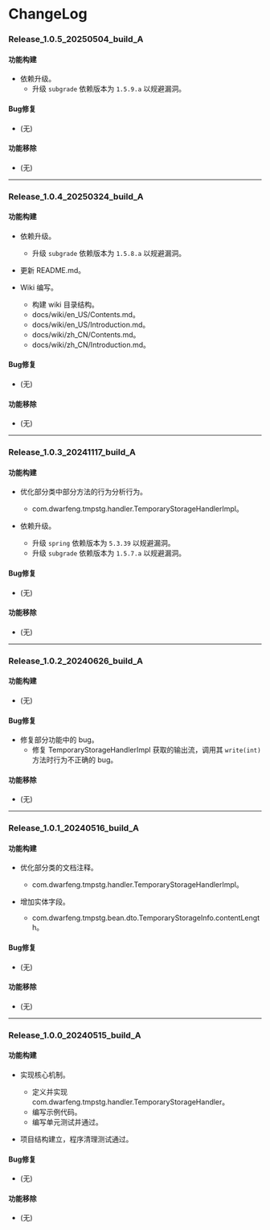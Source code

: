 # ChangeLog

### Release_1.0.5_20250504_build_A

#### 功能构建

- 依赖升级。
  - 升级 `subgrade` 依赖版本为 `1.5.9.a` 以规避漏洞。

#### Bug修复

- (无)

#### 功能移除

- (无)

---

### Release_1.0.4_20250324_build_A

#### 功能构建

- 依赖升级。
  - 升级 `subgrade` 依赖版本为 `1.5.8.a` 以规避漏洞。

- 更新 README.md。

- Wiki 编写。
  - 构建 wiki 目录结构。
  - docs/wiki/en_US/Contents.md。
  - docs/wiki/en_US/Introduction.md。
  - docs/wiki/zh_CN/Contents.md。
  - docs/wiki/zh_CN/Introduction.md。

#### Bug修复

- (无)

#### 功能移除

- (无)

---

### Release_1.0.3_20241117_build_A

#### 功能构建

- 优化部分类中部分方法的行为分析行为。
  - com.dwarfeng.tmpstg.handler.TemporaryStorageHandlerImpl。

- 依赖升级。
  - 升级 `spring` 依赖版本为 `5.3.39` 以规避漏洞。
  - 升级 `subgrade` 依赖版本为 `1.5.7.a` 以规避漏洞。

#### Bug修复

- (无)

#### 功能移除

- (无)

---

### Release_1.0.2_20240626_build_A

#### 功能构建

- (无)

#### Bug修复

- 修复部分功能中的 bug。
  - 修复 TemporaryStorageHandlerImpl 获取的输出流，调用其 `write(int)` 方法时行为不正确的 bug。

#### 功能移除

- (无)

---

### Release_1.0.1_20240516_build_A

#### 功能构建

- 优化部分类的文档注释。
  - com.dwarfeng.tmpstg.handler.TemporaryStorageHandlerImpl。

- 增加实体字段。
  - com.dwarfeng.tmpstg.bean.dto.TemporaryStorageInfo.contentLength。

#### Bug修复

- (无)

#### 功能移除

- (无)

---

### Release_1.0.0_20240515_build_A

#### 功能构建

- 实现核心机制。
  - 定义并实现 com.dwarfeng.tmpstg.handler.TemporaryStorageHandler。
  - 编写示例代码。
  - 编写单元测试并通过。

- 项目结构建立，程序清理测试通过。

#### Bug修复

- (无)

#### 功能移除

- (无)
